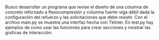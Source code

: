 Busco desarrollar un programa que revise el diseño de una columna de concreto reforzado a flexocompresión y columna fuerte-viga débil dada la configuración del refuerzo y las solicitaciones que debe resistir.
Con el archivo main.py se muestra una interfaz hecha con TkInter.
En test.py hay ejemplos de como usar las funciones para crear secciones y mostrar las graficas de interacción.
